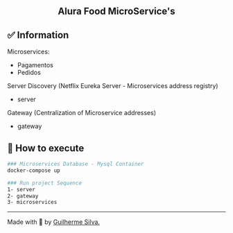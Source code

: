 <h2 align="center"><b>Alura Food MicroService's</b></h2>

## ✅ Information
Microservices:
- Pagamentos 
- Pedidos 

Server Discovery (Netflix Eureka Server - Microservices address registry)
- server

Gateway (Centralization of Microservice addresses)
- gateway 

## 🔶 How to execute
```bash
### Microservices Database - Mysql Container
docker-compose up

### Run project Sequence
1- server
2- gateway
3- microservices
```

---

Made with 💟 by [Guilherme Silva.](https://github.com/guilhermehenrysilva) 
